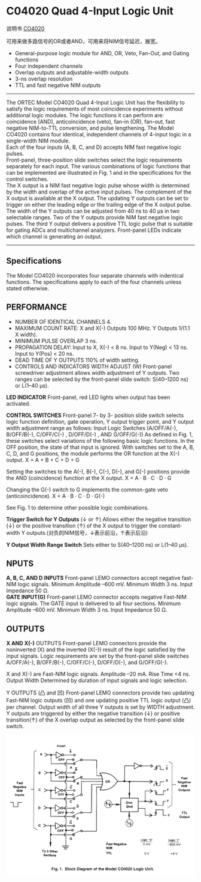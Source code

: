 <!-- CO4020.md --- 
;; 
;; Description: 
;; Author: Hongyi Wu(吴鸿毅)
;; Email: wuhongyi@qq.com 
;; Created: 五 3月 10 10:40:55 2017 (+0800)
;; Last-Updated: 四 6月  1 10:20:04 2017 (+0800)
;;           By: Hongyi Wu(吴鸿毅)
;;     Update #: 5
;; URL: http://wuhongyi.cn -->

# C04020  Quad 4-Input Logic Unit

说明书 [CO4020](/pdf/ElectronicsModules/ORTEC/co4020.pdf)


可用来做多路信号的OR或者AND，可用来将NIM信号延迟，展宽。


- General-purpose logic module for AND, OR, Veto, Fan-Out, and Gating functions
- Four independent channels
- Overlap outputs and adjustable-width outputs
- 3-ns overlap resolution
- TTL and fast negative NIM outputs

----

The ORTEC Model CO4020 Quad 4-Input Logic Unit has the flexibility to satisfy the logic requirements of most coincidence experiments without additional logic modules. The logic functions it can perform are: coincidence (AND), anticoincidence (veto), fan-in (OR), fan-out, fast negative NIM-to-TTL conversion, and pulse lengthening. The Model CO4020 contains four identical, independent channels of 4-input logic in a single-width NIM module.  
Each of the four inputs (A, B, C, and D) accepts NIM fast negative logic pulses.  
Front-panel, three-position slide switches select the logic requirements separately for each input. The various combinations of logic functions that can be implemented are illustrated in Fig. 1 and in the specifications for the control switches.  
The X output is a NIM fast negative logic pulse whose width is determined by the width and overlap of the active input pulses. The complement of the X output is available at the X output. The updating Y outputs can be set to trigger on either the leading edge or the trailing edge of the X output pulse. The width of the Y outputs can be adjusted from 40 ns to 40 μs in two selectable ranges. Two of the Y outputs provide NIM fast negative logic pulses. The third Y output delivers a positive TTL logic pulse that is suitable for gating ADCs and multichannel analyzers. Front-panel LEDs indicate which channel is generating an output.

----

## Specifications

The Model CO4020 incorporates four separate channels with indentical functions. The specifications apply to each of the four channels unless stated otherwise.


## PERFORMANCE

- NUMBER OF IDENTICAL CHANNELS 4.
- MAXIMUM COUNT RATE: X and X(-) Outputs 100 MHz. Y Outputs 1/(1.1 X width).
- MINIMUM PULSE OVERLAP 3 ns.
- PROPAGATION DELAY:  Input to X, X(-) < 8 ns. Input to Y(Neg) < 13 ns. Input to Y(Pos) < 20 ns.
- DEAD TIME OF Y OUTPUTS 110% of width setting.
- CONTROLS AND INDICATORS WIDTH ADJUST (W) Front-panel screwdriver adjustment allows width adjustment of Y outputs. Two ranges can be selected by the front-panel slide switch: S(40–1200 ns) or L(1–40 μs).

**LED INDICATOR** Front-panel, red LED lights when output has been activated.

**CONTROL SWITCHES** Front-panel 7- by 3- position slide switch selects logic function definition, gate operation, Y output trigger point, and Y output width adjustment range as follows:
Input Logic Switches (A/OFF/A(-), B/OFF/B(-), C/OFF/C(-) , D/OFF/D(-) , AND G/OFF/G(-)) As defined in Fig. 1, these switches select variations of the following basic logic functions. In the OFF position, the state of that input is ignored. With switches set to the A, B, C, D, and G positions, the module performs the OR function at the X(-) output.
X = A + B + C + D + G

Setting the switches to the A(-), B(-), C(-), D(-), and G(-) positions provide the AND (coincidence) function at the X output.
X = A · B · C · D · G

Changing the G(-) switch to G implements the common-gate veto (anticoincidence).
X = A · B · C · D · G(-)

See Fig. 1 to determine other possible logic combinations.

**Trigger Switch for Y Outputs** (↓ or ↑) Allows either the negative transition (↓) or the positive transition (↑) of the X output to trigger the constant-width Y outputs.(对负的NIM信号，↓表示前沿，↑表示后沿)

**Y Output Width Range Switch** Sets either to S(40–1200 ns) or L(1–40 μs).

## NPUTS

**A, B, C, AND D INPUTS** Front-panel LEMO connectors accept negative fast-NIM logic signals. Minimum Amplitude –600 mV. Minimum Width 3 ns. Input Impedance 50 Ω.  
**GATE INPUT(G)** Front-panel LEMO connector accepts negative Fast-NIM logic signals. The GATE input is delivered to all four sections. Minimum Amplitude –600 mV. Minimum Width 3 ns. Input Impedance 50 Ω.

## OUTPUTS

**X AND X(-)** OUTPUTS Front-panel LEMO connectors provide the noninverted (X) and the inverted (X(-)) result of the logic satisfied by the input signals. Logic requirements are set by the front-panel slide switches A/OFF/A(-), B/OFF/B(-), C/OFF/C(-), D/OFF/D(-), and G/OFF/G(-).

X and X(-) are Fast-NIM logic signals. Amplitude –20 mA. Rise Time <4 ns. Output Width Determined by duration of input signals and logic selection.

Y OUTPUTS (凸 and 凹) Front-panel LEMO connectors provide two updating Fast-NIM logic outputs (凹) and one updating positive TTL logic output (凸) per channel. Output width of all three Y outputs is set by WIDTH adjustment. Y outputs are triggered by either the negative transition (↓) or positive transition(↑) of the X overlap output as selected by the front-panel slide switch.


![Block Diagram Of the Model CO4020 Logic Unit](/img/CO4020BlockDiagram.png)

<!-- CO4020.md ends here -->
